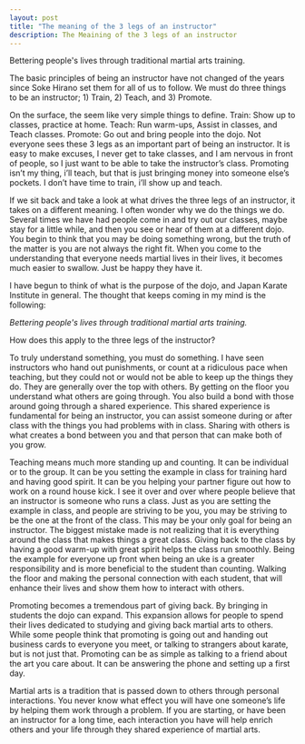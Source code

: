 ```yaml
---
layout: post
title: "The meaning of the 3 legs of an instructor"
description: The Meaining of the 3 legs of an instructor
---
```



Bettering people's lives through traditional martial arts training.

The basic principles of being an instructor have not changed of the years since Soke Hirano set them for all of us to follow.  We must do three things to be an instructor; 1) Train, 2) Teach, and 3) Promote.

On the surface, the seem like very simple things to define.  Train: Show up to classes, practice at home.  Teach:  Run warm-ups, Assist in classes, and Teach classes.  Promote: Go out and bring people into the dojo.  Not everyone sees these 3 legs as an important part of being an instructor.  It is easy to make excuses, I never get to take classes, and I am nervous in front of people, so I just want to be able to take the instructor’s class.  Promoting isn’t my thing, i’ll teach, but that is just bringing money into someone else’s pockets.  I don’t have time to train, i’ll show up and teach.

If we sit back and take a look at what drives the three legs of an instructor, it takes on a different meaning.  I often wonder why we do the things we do.  Several times we have had people come in and try out our classes, maybe stay for a little while, and then you see or hear of them at a different dojo.  You begin to think that you may be doing something wrong, but the truth of the matter is you are not always the right fit. When you come to the understanding that everyone needs martial lives in their lives, it becomes much easier to swallow.  Just be happy they have it. 

I have begun to think of what is the purpose of the dojo, and Japan Karate Institute in general.  The thought that keeps coming in my mind is the following:

_Bettering people's lives through traditional martial arts training._

How does this apply to the three legs of the instructor?

To truly understand something, you must do something.  I have seen instructors who hand out punishments, or count at a ridiculous pace when teaching, but they could not or would not be able to keep up the things they do.  They are generally over the top with others.  By getting on the floor you understand what others are going through.  You also build a bond with those around going through a shared experience.  This shared experience is fundamental for being an instructor, you can assist someone during or after class with the things you had problems with in class.  Sharing with others is what creates a bond between you and that person that can make both of you grow.

Teaching means much more standing up and counting.  It can be individual or to the group.  It can be you setting the example in class for training hard and having good spirit.  It can be you helping your partner figure out how to work on a round house kick.  I see it over and over where people believe that an instructor is someone who runs a class.  Just as you are setting the example in class, and people are striving to be you, you may be striving to be the one at the front of the class.  This may be your only goal for being an instructor.  The biggest mistake made is not realizing that it is everything around the class that makes things a great class.  Giving back to the class by having a good warm-up with great spirit helps the class run smoothly.  Being the example for everyone up front when being an uke is a greater responsibility and is more beneficial to the student than counting.  Walking the floor and making the personal connection with each student, that will enhance their lives and show them how to interact with others.

Promoting becomes a tremendous part of giving back.  By bringing in students the dojo can expand.  This expansion allows for people to spend their lives dedicated to studying and giving back martial arts to others.  While some people think that promoting is going out and handing out business cards to everyone you meet, or talking to strangers about karate, but is not just that.  Promoting can be as simple as talking to a friend about the art you care about.  It can be answering the phone and setting up a first day.

Martial arts is a tradition that is passed down to others through personal interactions.  You never know what effect you will have one someone’s life by helping them work through a problem.  If you are starting, or have been an instructor for a long time, each interaction you have will help enrich others and your life through they shared experience of martial arts.

